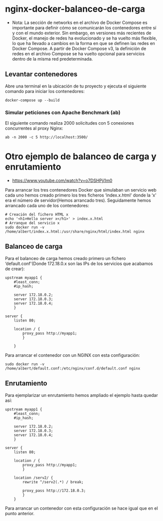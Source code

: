 # nginx-docker-balanceo-de-carga
* Nota: La sección de networks en el archivo de Docker Compose es importante para definir cómo se comunicarán los contenedores entre sí y con el mundo exterior. Sin embargo, en versiones más recientes de Docker, el manejo de redes ha evolucionado y se ha vuelto más flexible, lo que ha llevado a cambios en la forma en que se definen las redes en Docker Compose. A partir de Docker Compose v3, la definición de redes en el archivo Compose se ha vuelto opcional para servicios dentro de la misma red predeterminada.
## Levantar contenedores
Abre una terminal en la ubicación de tu proyecto y ejecuta el siguiente comando para iniciar los contenedores:
```
docker-compose up --build

```
### Simular peticiones con Apache Benchmark (ab)

El siguiente comando realiza 2000 solicitudes con 5 conexiones concurrentes al proxy Nginx:
```
ab -n 2000 -c 5 http://localhost:3500/

```
# Otro ejemplo de balanceo de carga y enrutamiento
* https://www.youtube.com/watch?v=o7DSHPji1m0

Para arrancar los tres contenedores Docker que simulaban un servicio web cada uno hemos creado primero los tres ficheros ‘index.x.html' donde la ‘x' era el número de servidor(Hemos arrancado tres). Seguidamente hemos arrancado cada uno de los contenedores:

```
# Creación del fichero HTML x
echo '<h1>Hello server x</h1>' > index.x.html
# Arranque del servicio x
sudo docker run -v /home/albert/index.x.html:/usr/share/nginx/html/index.html nginx
```

## Balanceo de carga

Para el balanceo de carga hemos creado primero un fichero ‘default.conf'(Donde 172.18.0.x son las IPs de los servicios que acabamos de crear):
```
upstream myapp1 {
	#least_conn;
	#ip_hash;

	server 172.18.0.2;
	server 172.18.0.3;
	server 172.18.0.4;
	}

server {
	listen 80;
	
	location / {
		proxy_pass http://myapp1;
		}

	}
```

Para arrancar el contenedor con un NGINX con esta configuración:

```
sudo docker run -v /home/albert/default.conf:/etc/nginx/conf.d/default.conf nginx

```

 ## Enrutamiento
Para ejemplarizar un enrutamiento hemos ampliado el ejemplo hasta quedar así:

```
upstream myapp1 {
	#least_conn;
	#ip_hash;

	server 172.18.0.2;
	server 172.18.0.3;
	server 172.18.0.4;
	}

server {
	listen 80;
	
	location / {
		proxy_pass http://myapp1;
		}

	location /serv2/ {
		rewrite ^/serv2(.*) / break;

		proxy_pass http://172.18.0.3;
		}
	}
```

Para arrancar un contenedor con esta configuración se hace igual que en el punto anterior.

